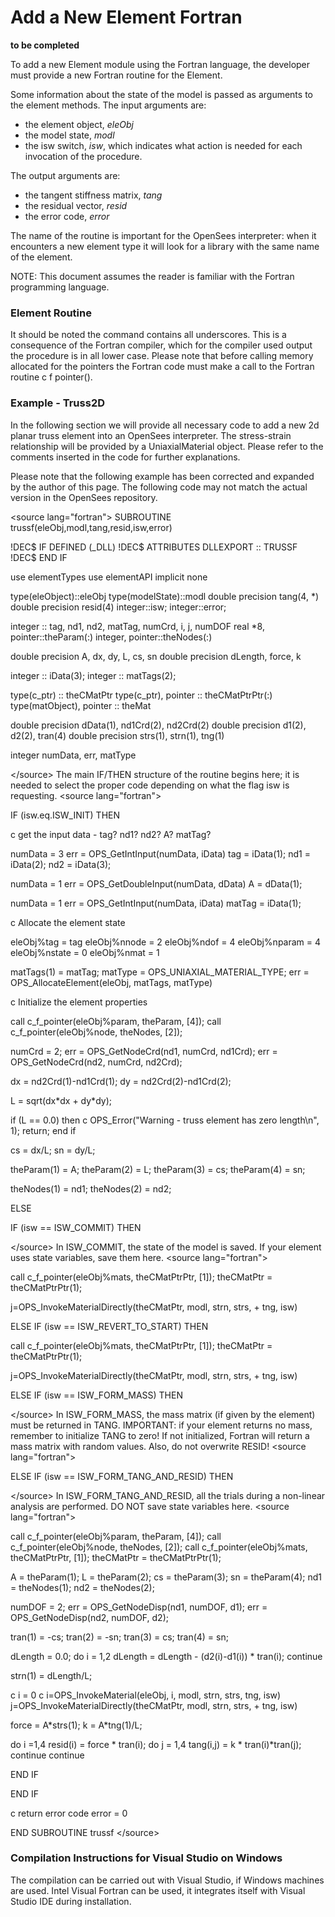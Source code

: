 # Add a New Element Fortran

<p><strong>to be completed</strong></p>
<p>To add a new Element module using the Fortran language, the developer
must provide a new Fortran routine for the Element.</p>
<p>Some information about the state of the model is passed as arguments
to the element methods. The input arguments are:</p>
<ul>
<li>the element object, <em>eleObj</em></li>
<li>the model state, <em>modl</em></li>
<li>the isw switch, <em>isw</em>, which indicates what action is needed
for each invocation of the procedure.</li>
</ul>
<p>The output arguments are:</p>
<ul>
<li>the tangent stiffness matrix, <em>tang</em></li>
<li>the residual vector, <em>resid</em></li>
<li>the error code, <em>error</em></li>
</ul>
<p>The name of the routine is important for the OpenSees interpreter:
when it encounters a new element type it will look for a library with
the same name of the element.</p>
<p>NOTE: This document assumes the reader is familiar with the Fortran
programming language.</p>
<h3 id="element_routine">Element Routine</h3>
<p>It should be noted the command contains all underscores. This is a
consequence of the Fortran compiler, which for the compiler used output
the procedure is in all lower case. Please note that before calling
memory allocated for the pointers the Fortran code must make a call to
the Fortran routine c f pointer().</p>
<h3 id="example___truss2d">Example - Truss2D</h3>
<p>In the following section we will provide all necessary code to add a
new 2d planar truss element into an OpenSees interpreter. The
stress-strain relationship will be provided by a UniaxialMaterial
object. Please refer to the comments inserted in the code for further
explanations.</p>
<p>Please note that the following example has been corrected and
expanded by the author of this page. The following code may not match
the actual version in the OpenSees repository.</p>
<p>&lt;source lang="fortran"&gt; SUBROUTINE
trussf(eleObj,modl,tang,resid,isw,error)</p>
<p>!DEC$ IF DEFINED (_DLL) !DEC$ ATTRIBUTES DLLEXPORT :: TRUSSF !DEC$
END IF</p>
<p>use elementTypes use elementAPI implicit none</p>
<p>type(eleObject)::eleObj type(modelState)::modl double precision
tang(4, *) double precision resid(4) integer::isw; integer::error;</p>
<p>integer :: tag, nd1, nd2, matTag, numCrd, i, j, numDOF real *8,
pointer::theParam(:) integer, pointer::theNodes(:)</p>
<p>double precision A, dx, dy, L, cs, sn double precision dLength,
force, k</p>
<p>integer :: iData(3); integer :: matTags(2);</p>
<p>type(c_ptr) :: theCMatPtr type(c_ptr), pointer :: theCMatPtrPtr(:)
type(matObject), pointer :: theMat</p>
<p>double precision dData(1), nd1Crd(2), nd2Crd(2) double precision
d1(2), d2(2), tran(4) double precision strs(1), strn(1), tng(1)</p>
<p>integer numData, err, matType</p>
<p>&lt;/source&gt; The main IF/THEN structure of the routine begins
here; it is needed to select the proper code depending on what the flag
isw is requesting. &lt;source lang="fortran"&gt;</p>
<p>IF (isw.eq.ISW_INIT) THEN</p>
<p>c get the input data - tag? nd1? nd2? A? matTag?</p>
<p>numData = 3 err = OPS_GetIntInput(numData, iData) tag = iData(1); nd1
= iData(2); nd2 = iData(3);</p>
<p>numData = 1 err = OPS_GetDoubleInput(numData, dData) A =
dData(1);</p>
<p>numData = 1 err = OPS_GetIntInput(numData, iData) matTag =
iData(1);</p>
<p>c Allocate the element state</p>
<p>eleObj%tag = tag eleObj%nnode = 2 eleObj%ndof = 4 eleObj%nparam = 4
eleObj%nstate = 0 eleObj%nmat = 1</p>
<p>matTags(1) = matTag; matType = OPS_UNIAXIAL_MATERIAL_TYPE; err =
OPS_AllocateElement(eleObj, matTags, matType)</p>
<p>c Initialize the element properties</p>
<p>call c_f_pointer(eleObj%param, theParam, [4]); call
c_f_pointer(eleObj%node, theNodes, [2]);</p>
<p>numCrd = 2; err = OPS_GetNodeCrd(nd1, numCrd, nd1Crd); err =
OPS_GetNodeCrd(nd2, numCrd, nd2Crd);</p>
<p>dx = nd2Crd(1)-nd1Crd(1); dy = nd2Crd(2)-nd1Crd(2);</p>
<p>L = sqrt(dx*dx + dy*dy);</p>
<p>if (L == 0.0) then c OPS_Error("Warning - truss element has zero
length\n", 1); return; end if</p>
<p>cs = dx/L; sn = dy/L;</p>
<p>theParam(1) = A; theParam(2) = L; theParam(3) = cs; theParam(4) =
sn;</p>
<p>theNodes(1) = nd1; theNodes(2) = nd2;</p>
<p>ELSE</p>
<p>IF (isw == ISW_COMMIT) THEN</p>
<p>&lt;/source&gt; In ISW_COMMIT, the state of the model is saved. If
your element uses state variables, save them here. &lt;source
lang="fortran"&gt;</p>
<p>call c_f_pointer(eleObj%mats, theCMatPtrPtr, [1]); theCMatPtr =
theCMatPtrPtr(1);</p>
<p>j=OPS_InvokeMaterialDirectly(theCMatPtr, modl, strn, strs, + tng,
isw)</p>
<p>ELSE IF (isw == ISW_REVERT_TO_START) THEN</p>
<p>call c_f_pointer(eleObj%mats, theCMatPtrPtr, [1]); theCMatPtr =
theCMatPtrPtr(1);</p>
<p>j=OPS_InvokeMaterialDirectly(theCMatPtr, modl, strn, strs, + tng,
isw)</p>
<p>ELSE IF (isw == ISW_FORM_MASS) THEN</p>
<p>&lt;/source&gt; In ISW_FORM_MASS, the mass matrix (if given by the
element) must be returned in TANG. IMPORTANT: if your element returns no
mass, remember to initialize TANG to zero! If not initialized, Fortran
will return a mass matrix with random values. Also, do not overwrite
RESID! &lt;source lang="fortran"&gt;</p>
<p>ELSE IF (isw == ISW_FORM_TANG_AND_RESID) THEN</p>
<p>&lt;/source&gt; In ISW_FORM_TANG_AND_RESID, all the trials during a
non-linear analysis are performed. DO NOT save state variables here.
&lt;source lang="fortran"&gt;</p>
<p>call c_f_pointer(eleObj%param, theParam, [4]); call
c_f_pointer(eleObj%node, theNodes, [2]); call c_f_pointer(eleObj%mats,
theCMatPtrPtr, [1]); theCMatPtr = theCMatPtrPtr(1);</p>
<p>A = theParam(1); L = theParam(2); cs = theParam(3); sn = theParam(4);
nd1 = theNodes(1); nd2 = theNodes(2);</p>
<p>numDOF = 2; err = OPS_GetNodeDisp(nd1, numDOF, d1); err =
OPS_GetNodeDisp(nd2, numDOF, d2);</p>
<p>tran(1) = -cs; tran(2) = -sn; tran(3) = cs; tran(4) = sn;</p>
<p>dLength = 0.0; do i = 1,2 dLength = dLength - (d2(i)-d1(i)) *
tran(i); continue</p>
<p>strn(1) = dLength/L;</p>
<p>c i = 0 c i=OPS_InvokeMaterial(eleObj, i, modl, strn, strs, tng, isw)
j=OPS_InvokeMaterialDirectly(theCMatPtr, modl, strn, strs, + tng,
isw)</p>
<p>force = A*strs(1); k = A*tng(1)/L;</p>
<p>do i =1,4 resid(i) = force * tran(i); do j = 1,4 tang(i,j) = k *
tran(i)*tran(j); continue continue</p>
<p>END IF</p>
<p>END IF</p>
<p>c return error code error = 0</p>
<p>END SUBROUTINE trussf &lt;/source&gt;</p>
<h3
id="compilation_instructions_for_visual_studio_on_windows">Compilation
Instructions for Visual Studio on Windows</h3>
<p>The compilation can be carried out with Visual Studio, if Windows
machines are used. Intel Visual Fortran can be used, it integrates
itself with Visual Studio IDE during installation.</p>
